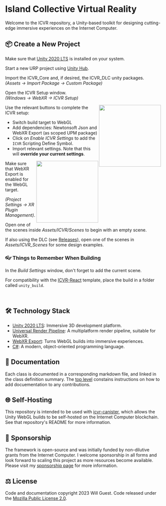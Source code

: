 # Island Collective Virtual Reality 

Welcome to the ICVR repository, a Unity-based toolkit for designing cutting-edge immersive experiences on the Internet Computer.

## 📦 Create a New Project

Make sure that [Unity 2020 LTS](https://unity.com/releases/editor/archive#download-archive-2020) is installed on your system.

Start a new URP project using [Unity Hub](https://unity.com/download).

Import the ICVR_Core and, if desired, the ICVR_DLC unity packages. \
*(Assets → Import Package → Custom Package)*

Open the ICVR Setup window. \
*(Windows → WebXR → ICVR Setup)*

<img src="https://github.com/willguest/ICVR/assets/24574013/219f7977-eb3b-4367-84ef-452acff0bb33" align="right" width="200px"/>
Use the relevant buttons to complete the ICVR setup:

   - Switch build target to WebGL
   - Add dependencies: Newtonsoft Json and WebXR Export (as scoped UPM package)
   - Click on *Enable ICVR Settings* to add the `ICVR` Scripting Define Symbol.
   - Import relevant settings. Note that this will **override your current settings**.

<img src="https://github.com/willguest/ICVR/assets/24574013/d91ea42b-d38f-4902-98d2-783179d3aad7" align="right" width="200px"/>
Make sure that WebXR Export is enabled for the WebGL target.

*(Project Settings → XR Plugin Management)*.

Open one of the scenes inside *Assets/ICVR/Scenes* to begin with an empty scene.

If also using the DLC (see [Releases](https://github.com/willguest/ICVR/releases)), open one of the scenes in *Assets/ICVR_Scenes* for some design examples.

### 👓 Things to Remember When Building

In the *Build Settings* window, don't forget to add the current scene.

For compatibility with the [ICVR-React](https://github.com/willguest/icvr-react) template, place the build in a folder called `unity_build`.

<br clear="right"/>


## 🛠️ Technology Stack
- [Unity 2020 LTS](https://unity.com/releases/programmer-features/2020-lts-tier2-features): Immersive 3D development platform.
- [Universal Render Pipeline](https://unity.com/srp/universal-render-pipeline): A multiplatform render pipeline, suitable for WebXR.
- [WebXR Export](https://github.com/De-Panther/unity-webxr-export/): Turns WebGL builds into immersive experiences.
- [C#](https://learn.microsoft.com/en-us/dotnet/csharp/): A modern, object-oriented programming language.


## 📄 Documentation

Each class is documented in a corresponding markdown file, and linked in the class definition summary. The [top level](https://github.com/willguest/ICVR/tree/develop/Documentation) constains instructions on how to add docuementation to any contributions.

## 🌐 Self-Hosting

This repository is intended to be used with [icvr-canister](https://github.com/willguest/icvr-canister), which allows the Unity WebGL builds to be self-hosted on the Internet Computer blockchain. See that repository's README for more information.


## 💛 Sponsorship

The framework is open-source and was initially funded by non-dilutive grants from the Internet Computer. I welcome sponsorship in all forms and look forward to scaling this project as more resources become available. Please visit my [sponsorship page](https://github.com/sponsors/willguest) for more information.


## ⚖️ License

Code and documentation copyright 2023 Will Guest. Code released under the [Mozilla Public License 2.0](https://www.mozilla.org/en-US/MPL/2.0/FAQ/).
